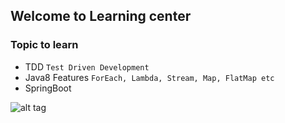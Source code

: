 ## Welcome to Learning center
### Topic to learn
* TDD `Test Driven Development`
* Java8 Features `ForEach, Lambda, Stream, Map, FlatMap etc`
* SpringBoot

![alt tag](https://encrypted-tbn2.gstatic.com/images?q=tbn:ANd9GcSZx59n3148Qk2-vV5bMbYkMmgriwnEsCpvBvJtnO0HNaYaAdrRy21_Fw)
